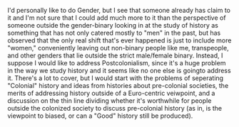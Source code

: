 I'd personally like to do Gender, but I see that someone already has claim to it and I'm not sure that I could add much more to it than the perspective of someone outside the gender-binary looking in at the study of history as something that has not only catered mostly to "men" in the past, but has observed that the only real shift that's ever happened is just to include more "women," conveniently leaving out non-binary people like me, transpeople, and other genders that lie outside the strict male/female binary.
Instead, I suppose I would like to address Postcolonialism, since it's a huge problem in the way we study history and it seems like no one else is goingto address it. There's a lot to cover, but I would start with the problems of seperating "Colonial" history and ideas from histories about pre-colonial societies, the merits of addressing history outside of a Euro-centric veiwpoint, and a discussion on the thin line dividing whether it's worthwhile for people outside the colonized society to discuss pre-colonial history (as in, is the viewpoint to biased, or can a "Good" history still be produced).
